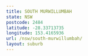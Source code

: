 ```yaml
---
title: SOUTH MURWILLUMBAH
state: NSW
postcode: 2484
latitude: -28.33713735
longitude: 153.4165936
url: /nsw/south-murwillumbah/
layout: suburb
---
```

